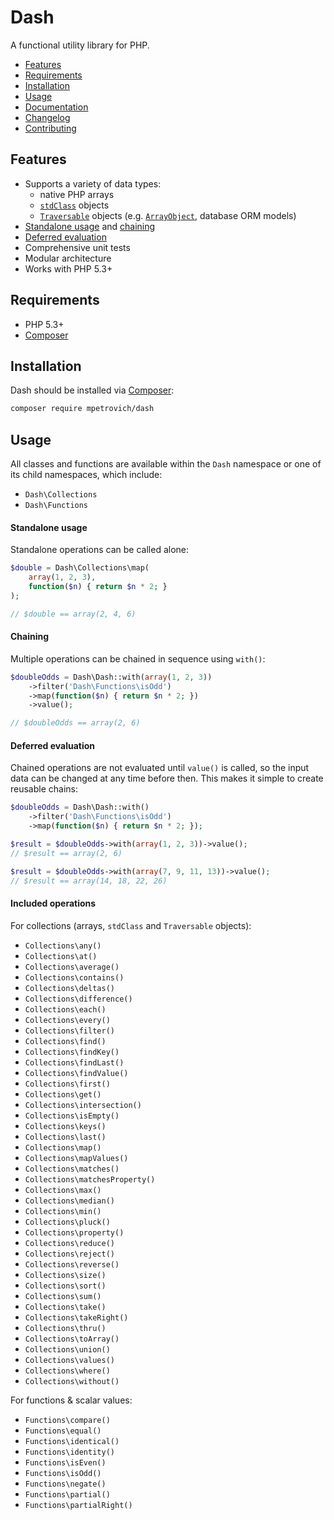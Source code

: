 Dash
====
A functional utility library for PHP.

- [Features](#features)
- [Requirements](#requirements)
- [Installation](#installation)
- [Usage](#usage)
- [Documentation](docs/index.html)
- [Changelog](CHANGELOG.md)
- [Contributing](CONTRIBUTING.md)


Features
--------
- Supports a variety of data types:
	- native PHP arrays
	- [`stdClass`](http://php.net/manual/en/reserved.classes.php) objects
	- [`Traversable`](http://php.net/manual/en/class.traversable.php) objects (e.g. [`ArrayObject`](http://php.net/manual/en/class.arrayobject.php), database ORM models)
- [Standalone usage](#standalone-usage) and [chaining](#chaining)
- [Deferred evaluation](#deferred-evaluation)
- Comprehensive unit tests
- Modular architecture
- Works with PHP 5.3+


Requirements
------------
- PHP 5.3+
- [Composer](https://getcomposer.org/)


Installation
------------
Dash should be installed via [Composer](https://getcomposer.org/):
```sh
composer require mpetrovich/dash
```


Usage
-----
All classes and functions are available within the `Dash` namespace or one of its child namespaces, which include:

- `Dash\Collections`
- `Dash\Functions`


#### Standalone usage
Standalone operations can be called alone:

```php
$double = Dash\Collections\map(
	array(1, 2, 3),
	function($n) { return $n * 2; }
);

// $double == array(2, 4, 6)
```


#### Chaining
Multiple operations can be chained in sequence using `with()`:

```php
$doubleOdds = Dash\Dash::with(array(1, 2, 3))
	->filter('Dash\Functions\isOdd')
	->map(function($n) { return $n * 2; })
	->value();

// $doubleOdds == array(2, 6)
```


#### Deferred evaluation
Chained operations are not evaluated until `value()` is called, so the input data can be changed at any time before then. This makes it simple to create reusable chains:
```php
$doubleOdds = Dash\Dash::with()
	->filter('Dash\Functions\isOdd')
	->map(function($n) { return $n * 2; });

$result = $doubleOdds->with(array(1, 2, 3))->value();
// $result == array(2, 6)

$result = $doubleOdds->with(array(7, 9, 11, 13))->value();
// $result == array(14, 18, 22, 26)
```


#### Included operations
For collections (arrays, `stdClass` and `Traversable` objects):

- `Collections\any()`
- `Collections\at()`
- `Collections\average()`
- `Collections\contains()`
- `Collections\deltas()`
- `Collections\difference()`
- `Collections\each()`
- `Collections\every()`
- `Collections\filter()`
- `Collections\find()`
- `Collections\findKey()`
- `Collections\findLast()`
- `Collections\findValue()`
- `Collections\first()`
- `Collections\get()`
- `Collections\intersection()`
- `Collections\isEmpty()`
- `Collections\keys()`
- `Collections\last()`
- `Collections\map()`
- `Collections\mapValues()`
- `Collections\matches()`
- `Collections\matchesProperty()`
- `Collections\max()`
- `Collections\median()`
- `Collections\min()`
- `Collections\pluck()`
- `Collections\property()`
- `Collections\reduce()`
- `Collections\reject()`
- `Collections\reverse()`
- `Collections\size()`
- `Collections\sort()`
- `Collections\sum()`
- `Collections\take()`
- `Collections\takeRight()`
- `Collections\thru()`
- `Collections\toArray()`
- `Collections\union()`
- `Collections\values()`
- `Collections\where()`
- `Collections\without()`

For functions & scalar values:

- `Functions\compare()`
- `Functions\equal()`
- `Functions\identical()`
- `Functions\identity()`
- `Functions\isEven()`
- `Functions\isOdd()`
- `Functions\negate()`
- `Functions\partial()`
- `Functions\partialRight()`
